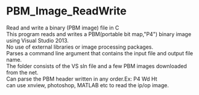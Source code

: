 # PBM_Image_ReadWrite
Read and write a binary (PBM image) file in C  
This program reads and writes a PBM(portable bit map,"P4") binary image using Visual Studio 2013.  
No use of external libraries or image processing packages.  
Parses a command line argument that contains the input file and output file name.    
The folder consists of the VS sln file and a few PBM images downloaded from the net.  
Can parse the PBM header written in any order.Ex: P4 Wd Ht  
can use xnview, photoshop, MATLAB etc to read the ip/op image.  



